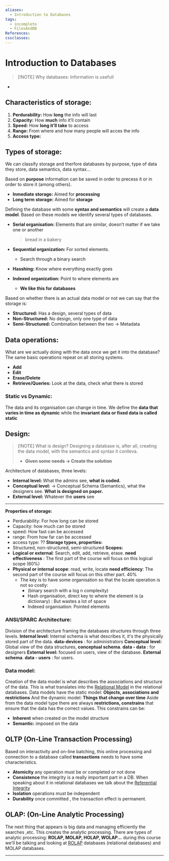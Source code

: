 ```yaml
---
aliases:
  - Introduction to Databases
tags:
  - incomplete
  - FilesAndDB
References: 
cssclasses:
---
```

# Introduction to Databases

> [!NOTE] Why databases: 
>  Information is usefull

+ 
## Characteristics of storage:
1. **Perdurability:** How **long** the info will last
2. **Capacity:** How **much** info it’ll contain
3. **Speed:** How **long it’ll take** to access
4. **Range:** From where and how many people will acces the info
5. **Access type:** 

## Types of storage:
We can classify storage and therfore databases by purpose, type of data they store, data semantics, data syntax…

Based on **purpose** information can be saved in order to precess it or in order to store it (among others). 
+ **Inmediate storage:** Aimed for **processing**
+ **Long term storage:** Aimed for **storage**

Defining the database with some **syntax and semantics** will create a **data model**. Based on these models we identify several types of databases.
+ **Serial organisation:** Elements that are similar, doesn’t matter if we take one or another
  > bread in a bakery
  
+ **Sequential organization:** For sorted elements. 
	+ Search through a binary search

+ **Hasshing:** Know where everything exactly goes 
+ **Indexed organization:** Point to where elements are 
	+ **We like this for databases**

Based on whether there is an actual data model or not we can say that the storage is:
+ **Structured:** Has a design, several types of data
+ **Non-Structured:** No design, only one type of data
+ **Semi-Structured:** Combination between the two → Metadata

## Data operations: 
What are we actually doing with the data once we get it into the database? The same basic operations repeat on all storing systems.
+ **Add**
+ **Edit**
+ **Erase/Delete** 
+ **Retrieve/Queries:** Look at the data, check what there is stored
### Static vs Dynamic:
The data and its organisation can change in time. We define the **data that varies in time as dynamic** while the **invariant data or fixed data is called static**


## Design: 

> [!NOTE] What is design?
> Designing a database is, after all, creating the data model, with the semantics and syntax it conlleva.
> + **Given some needs → Create the solution**

Architecture of databases, three levels: 
+ **Internal level:**  What the admins see, **what is coded.**
+ **Conceptual level:** → Conceptual Schema (Semantics), what the designers see. **What is designed on paper.** 
+ **External level:** Whatever the **users** see







***
**Properties of storage:** 
+ Perdurability: For how long can be stored
+ Capacity: how much can be stored
+ speed: How fast can be accessed
+ range: From how far can be accessed
+ access type: ??
**Storage types, properties:**
 + Structured, non-structured, semi-structured
 **Scopes:**
 + **Logical or external**: Search, edit, add, retrieve, erase. **need effectiveness** : The first part of the course will focus on this logical scope (60%)
 + **Physical or internal scope**: read, write, locate **need efficiency**: The second part of the course will focus on this other part. 40%
	+ The key is to have some organisation so that the locate operation is not so costly:
		+ (binary search with a log n complexity)
		+ Hash organisation, direct key to where the element is (a dictionary) : But wastes a lot of space
		+ Indexed organisation: Pointed elements
### ANSI/SPARC Architecture:
Division of the architecture framing the databases structures through three levels. 
**Internal level:** Internal schema is what describes it, it's the physically stored part of the data. **data-devices** : for administrators
**Conceptual level:** Global view of the data structures, **conceptual schema**. **data - data** : for designers
**External level:** focused on users, view of the database. **External schema**. **data - users** : for users.

### Data model: 
Creation of the data model is what describes the associations and structure of the data. This is what translates into the [Relational Model](Relational%20Model.md)
in the relational databases. 
Data models have the static model: **Objects, associations and restrictions** 
And the dynamic model: **Things that change over time**
Aside from the data model type there are always **restrictions, constrains** that ensure that the data has the correct values. This constrains can be: 
+ **Inherent** when created on the model structure
+ **Semantic:** imposed on the data 
## OLTP (On-Line Transaction Processing)
Based on interactivity and on-line batching, this online processing and connection to a database called **transactions** needs to have some characteristics. 
+ **Atomicity** any operation must be or completed or not done
+ **Consistence** the integrity is a really important part in a DB. When speaking about it in relational databases we talk about the [Referential Integrity](Referential%20Integrity.md)
+ **Isolation** operations must be independent
+ **Durability** once committed , the transaction effect is permanent.
## OLAP: (On-Line Analytic Processing)
The next thing that appears is big data and managing efficiently the searches ,etc. This creates the analytic processing. 
There are types of analytic processing: **ROLAP, MOLAP, HOLAP, WOLAP...** during this course we'll be talking and looking at [ROLAP](ROLAP)
databases (relational databases) and MOLAP databases. 


***